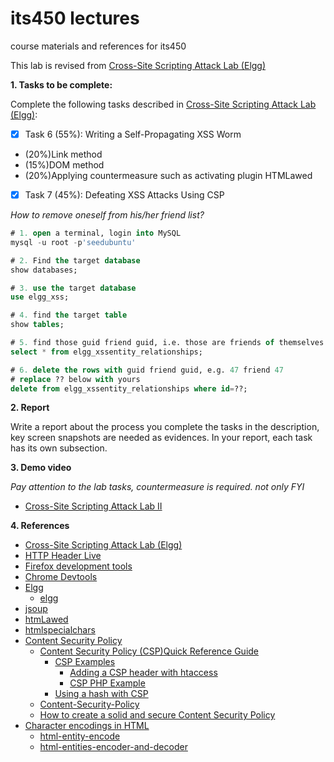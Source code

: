 # its450 lectures

course materials and references for its450

This lab is revised from [Cross-Site Scripting Attack Lab (Elgg)](https://seedsecuritylabs.org/Labs_16.04/Web/Web_XSS_Elgg/)

**1. Tasks to be complete:**

Complete the following tasks described in [Cross-Site Scripting Attack Lab (Elgg)](../lab09/refs/WebXSSElggnew.pdf):


- [x] Task 6 (55%): Writing a Self-Propagating XSS Worm
* (20%)Link method 
* (15%)DOM method 
* (20%)Applying countermeasure such as activating plugin HTMLawed
- [x] Task 7 (45%): Defeating XSS Attacks Using CSP


*How to remove oneself from his/her friend list?*

```sql
# 1. open a terminal, login into MySQL
mysql -u root -p'seedubuntu'

# 2. Find the target database
show databases;

# 3. use the target database
use elgg_xss;

# 4. find the target table
show tables;

# 5. find those guid friend guid, i.e. those are friends of themselves
select * from elgg_xssentity_relationships;

# 6. delete the rows with guid friend guid, e.g. 47 friend 47
# replace ?? below with yours
delete from elgg_xssentity_relationships where id=??;
```

**2. Report**

Write a report about the process you complete the tasks in the description, key screen snapshots are needed as evidences. In your report, each task has its own subsection.


**3. Demo video**

*Pay attention to the lab tasks, countermeasure is required. not only FYI*

* [Cross-Site Scripting Attack Lab II](https://youtu.be/Xh8OXe11-4Q)

**4. References**
* [Cross-Site Scripting Attack Lab (Elgg)](https://seedsecuritylabs.org/Labs_16.04/Web/Web_XSS_Elgg/)
* [HTTP Header Live](https://addons.mozilla.org/en-US/firefox/addon/http-header-live/)
* [Firefox development tools](https://developer.mozilla.org/en-US/docs/Tools)
* [Chrome Devtools](https://developers.google.com/web/tools/chrome-devtools)
* [Elgg](https://en.wikipedia.org/wiki/Elgg_(software))
  * [elgg](https://elgg.org/)
* [jsoup](https://jsoup.org/)
* [htmLawed](https://www.bioinformatics.org/phplabware/internal_utilities/htmLawed/)
* [htmlspecialchars](https://www.php.net/manual/en/function.htmlspecialchars.php)
* [Content Security Policy](https://en.wikipedia.org/wiki/Content_Security_Policy)
  * [Content Security Policy (CSP)Quick Reference Guide](https://content-security-policy.com/)
    * [CSP Examples](https://content-security-policy.com/examples/)
      * [Adding a CSP header with htaccess](https://content-security-policy.com/examples/htaccess/)
      * [CSP PHP Example](https://content-security-policy.com/examples/php/)
    * [Using a hash with CSP](https://content-security-policy.com/hash/)
  * [Content-Security-Policy](https://developer.mozilla.org/en-US/docs/Web/HTTP/Headers/Content-Security-Policy)
  * [How to create a solid and secure Content Security Policy](https://www.uriports.com/blog/creating-a-content-security-policy-csp/)
* [Character encodings in HTML](https://en.wikipedia.org/wiki/Character_encodings_in_HTML)
  * [html-entity-encode](https://devpal.co/html-entity-encode/)
  * [html-entities-encoder-and-decoder](https://www.web2generators.com/html-based-tools/online-html-entities-encoder-and-decoder)